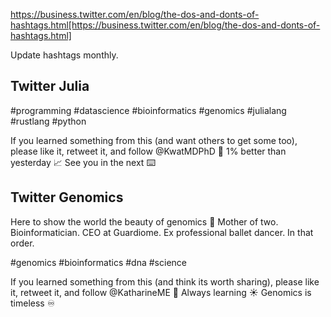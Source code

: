 https://business.twitter.com/en/blog/the-dos-and-donts-of-hashtags.html[https://business.twitter.com/en/blog/the-dos-and-donts-of-hashtags.html]

Update hashtags monthly.

## Twitter Julia

#programming #datascience #bioinformatics #genomics #julialang #rustlang #python

If you learned something from this (and want others to get some too), please like it, retweet it, and follow @KwatMDPhD 🌱
1% better than yesterday 📈
See you in the next ⌨️

## Twitter Genomics

Here to show the world the beauty of genomics 🧬
Mother of two. Bioinformatician. CEO at Guardiome. Ex professional ballet dancer. In that order.

#genomics #bioinformatics #dna #science

If you learned something from this (and think its worth sharing), please like it, retweet it, and follow @KatharineME 🧬
Always learning ☀️
Genomics is timeless ♾️
